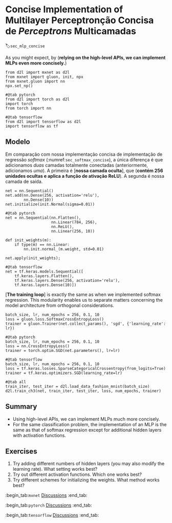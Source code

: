 # Concise Implementation of Multilayer Perceptronção Concisa de *Perceptrons* Multicamadas
:label:`sec_mlp_concise`

As you might expect, by (**relying on the high-level APIs,
we can implement MLPs even more concisely.**)

```{.python .input}
from d2l import mxnet as d2l
from mxnet import gluon, init, npx
from mxnet.gluon import nn
npx.set_np()
```

```{.python .input}
#@tab pytorch
from d2l import torch as d2l
import torch
from torch import nn
```

```{.python .input}
#@tab tensorflow
from d2l import tensorflow as d2l
import tensorflow as tf
```

## Modelo

Em comparação com nossa implementação concisa
de implementação de regressão *softmax*
(:numref:`sec_softmax_concise`),
a única diferença é que adicionamos
*duas* camadas totalmente conectadas
(anteriormente, adicionamos *uma*).
A primeira é [**nossa camada oculta**],
que (**contém 256 unidades ocultas
e aplica a função de ativação ReLU**).
A segunda é nossa camada de saída.

```{.python .input}
net = nn.Sequential()
net.add(nn.Dense(256, activation='relu'),
        nn.Dense(10))
net.initialize(init.Normal(sigma=0.01))
```

```{.python .input}
#@tab pytorch
net = nn.Sequential(nn.Flatten(),
                    nn.Linear(784, 256),
                    nn.ReLU(),
                    nn.Linear(256, 10))

def init_weights(m):
    if type(m) == nn.Linear:
        nn.init.normal_(m.weight, std=0.01)

net.apply(init_weights);
```

```{.python .input}
#@tab tensorflow
net = tf.keras.models.Sequential([
    tf.keras.layers.Flatten(),
    tf.keras.layers.Dense(256, activation='relu'),
    tf.keras.layers.Dense(10)])
```

[**The training loop**] is exactly the same
as when we implemented softmax regression.
This modularity enables us to separate
matters concerning the model architecture
from orthogonal considerations.

```{.python .input}
batch_size, lr, num_epochs = 256, 0.1, 10
loss = gluon.loss.SoftmaxCrossEntropyLoss()
trainer = gluon.Trainer(net.collect_params(), 'sgd', {'learning_rate': lr})
```

```{.python .input}
#@tab pytorch
batch_size, lr, num_epochs = 256, 0.1, 10
loss = nn.CrossEntropyLoss()
trainer = torch.optim.SGD(net.parameters(), lr=lr)
```

```{.python .input}
#@tab tensorflow
batch_size, lr, num_epochs = 256, 0.1, 10
loss = tf.keras.losses.SparseCategoricalCrossentropy(from_logits=True)
trainer = tf.keras.optimizers.SGD(learning_rate=lr)
```

```{.python .input}
#@tab all
train_iter, test_iter = d2l.load_data_fashion_mnist(batch_size)
d2l.train_ch3(net, train_iter, test_iter, loss, num_epochs, trainer)
```

## Summary

* Using high-level APIs, we can implement MLPs much more concisely.
* For the same classification problem, the implementation of an MLP is the same as that of softmax regression except for additional hidden layers with activation functions.

## Exercises

1. Try adding different numbers of hidden layers (you may also modify the learning rate). What setting works best?
1. Try out different activation functions. Which one works best?
1. Try different schemes for initializing the weights. What method works best?

:begin_tab:`mxnet`
[Discussions](https://discuss.d2l.ai/t/94)
:end_tab:

:begin_tab:`pytorch`
[Discussions](https://discuss.d2l.ai/t/95)
:end_tab:

:begin_tab:`tensorflow`
[Discussions](https://discuss.d2l.ai/t/262)
:end_tab:
<!--stackedit_data:
eyJoaXN0b3J5IjpbMzc5OTY3NTQ3XX0=
-->
